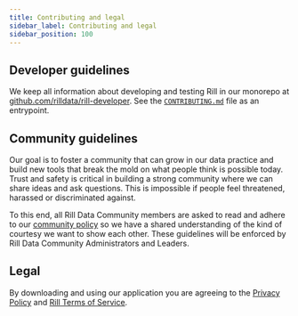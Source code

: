 ```yaml
---
title: Contributing and legal
sidebar_label: Contributing and legal
sidebar_position: 100
---
```


## Developer guidelines

We keep all information about developing and testing Rill in our monorepo at [github.com/rilldata/rill-developer](http://github.com/rilldata/rill-developer/). See the [`CONTRIBUTING.md`](https://github.com/rilldata/rill-developer/blob/main/CONTRIBUTING.md) file as an entrypoint.

## Community guidelines

Our goal is to foster a community that can grow in our data practice and build new tools that break the mold on what people think is possible today. Trust and safety is critical in building a strong community where we can share ideas and ask questions. This is impossible if people feel threatened, harassed or discriminated against.

To this end, all Rill Data Community members are asked to read and adhere to our [community policy](https://github.com/rilldata/rill-developer/blob/main/COMMUNITY-POLICY.md) so we have a shared understanding of the kind of courtesy we want to show each other. These guidelines will be enforced by Rill Data Community Administrators and Leaders. 


## Legal

By downloading and using our application you are agreeing to the [Privacy Policy](https://www.rilldata.com/legal/privacy) and [Rill Terms of Service](https://www.rilldata.com/legal/tos).